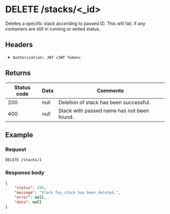 # DELETE /stacks/<_id>
Deletes a specific stack according to passed ID. This will fail, if any containers are still in running or exited status.

## Headers
* `Authorization: JWT <JWT Token>`

## Returns
Status code | Data | Comments 
---|---|---
200|null|Deletion of stack has been successful.
400|null|Stack with passed name has not been found.

## Example
### Request
`DELETE /stacks/1`
### Response body
```json
{
    "status": 200,
    "message": "Stack foo_stack has been deleted.",
    "error": null,
    "data": null
}
```
